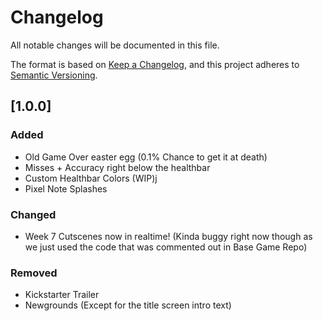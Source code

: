 # Changelog
All notable changes will be documented in this file.

The format is based on [Keep a Changelog](https://keepachangelog.com/en/1.0.0/),
and this project adheres to [Semantic Versioning](https://semver.org/spec/v2.0.0.html).

## [1.0.0]

### Added

- Old Game Over easter egg (0.1% Chance to get it at death)
- Misses + Accuracy right below the healthbar
- Custom Healthbar Colors (WIP)j
- Pixel Note Splashes

### Changed

- Week 7 Cutscenes now in realtime! (Kinda buggy right now though as we just used the code that was commented out in Base Game Repo)

### Removed

- Kickstarter Trailer
- Newgrounds (Except for the title screen intro text)

<!--
## [Version]

### Added / Changed / Deprecated / Removed / Fixed / Security

- Change
-->